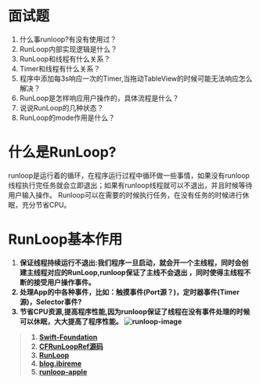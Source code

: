 # 面试题
1. 什么事runloop?有没有使用过？
2. RunLoop内部实现逻辑是什么？
3. RunLoop和线程有什么关系？
4. Timer和线程有什么关系？
5. 程序中添加每3s响应一次的Timer,当拖动TableView的时候可能无法响应怎么解决？
6. RunLoop是怎样响应用户操作的，具体流程是什么？
7. 说说RunLoop的几种状态？
8. RunLoop的mode作用是什么？

# 什么是RunLoop?
runloop是运行着的循环，在程序运行过程中循环做一些事情，如果没有runloop线程执行完任务就会立即退出；如果有runloop线程就可以不退出，并且时候等待用户输入操作。
Runloop可以在需要的时候执行任务，在没有任务的时候进行休眠，充分节省CPU。

# RunLoop基本作用
1. <strong>保证线程持续运行不退出<strong>:我们程序一旦启动，就会开一个主线程，同时会创建主线程对应的<strong>RunLoop<strong>,runloop保证了主线不会退出
，同时使得主线程不断的接受用户操作事件。
2. <strong>处理App的中各种事件<strong>，比如：触摸事件(Port源？)，定时器事件(Timer源)，Selector事件?
3. <strong>节省CPU资源,提高程序性能<strong>,因为runloop保证了线程在没有事件处理的时候可以休眠，大大提高了程序性能。
![runloop-image]()






















> 1. [Swift-Foundation](https://github.com/apple/swift-corelibs-foundation/)
> 2. [CFRunLoopRef源码](http://opensource.apple.com/tarballs/CF/)
> 3. [RunLoop](https://www.jianshu.com/p/de752066d0ad)
> 4. [blog.ibireme](https://blog.ibireme.com/2015/05/18/runloop/)
> 5. [runloop-apple](https://developer.apple.com/library/archive/documentation/Cocoa/Conceptual/Multithreading/RunLoopManagement/RunLoopManagement.html#//apple_ref/doc/uid/10000057i-CH16)
